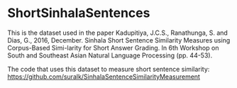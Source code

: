 # ShortSinhalaSentences
This is the dataset used in the paper Kadupitiya, J.C.S., Ranathunga, S. and Dias, G., 2016, December. Sinhala Short Sentence Similarity Measures using Corpus-Based Simi-larity for Short Answer Grading. In 6th Workshop on South and Southeast Asian Natural Language Processing (pp. 44-53).

The code that uses this dataset to measure short sentence similarity:
https://github.com/suralk/SinhalaSentenceSimilarityMeasurement
